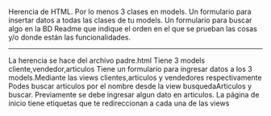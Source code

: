 Herencia de HTML.
Por lo menos 3 clases en models.
Un formulario para insertar datos a todas las clases de tu models.
Un formulario para buscar algo en la BD
Readme que indique el orden en el que se prueban las cosas y/o donde están las funcionalidades.
***************************************************************************************************
La herencia se hace del archivo padre.html
Tiene 3 models cliente,vendedor,articulos
Tiene un formulario para ingresar datos a los 3 models.Mediante las views clientes,articulos y vendedores respectivamente
Podes buscar articulos por el nombre desde la view busquedaArticulos y buscar. Previamente se debe ingresar algun dato en articulos.
La página de inicio tiene etiquetas que te redireccionan a cada una de las views
